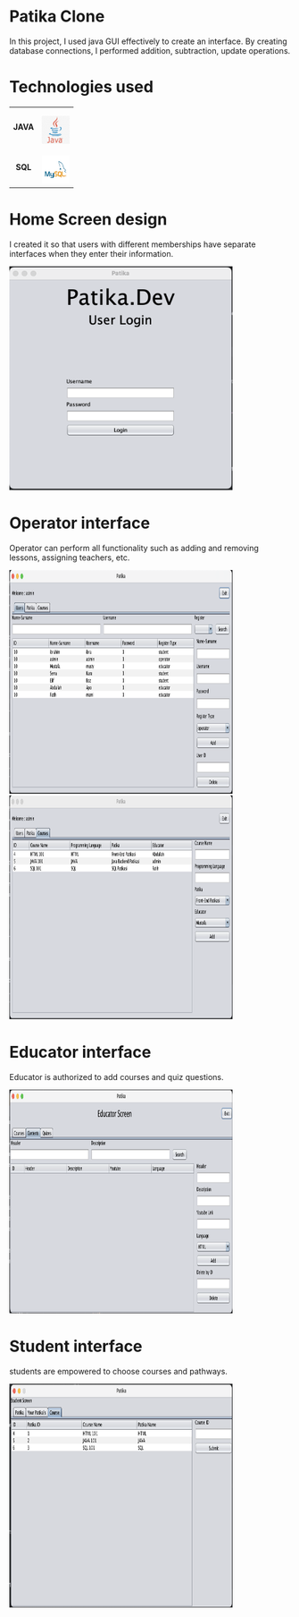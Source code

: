 # Patika Clone  

In this project, I used java GUI effectively to create an interface. By creating database connections, I performed addition, subtraction, update operations.

# Technologies used

<table>
  <tr>
    <td align="center" >
      <b>JAVA</b>
    </td>
    <td align="center" style="padding-top: 15px;">
      <img alt="Java" src="Java.png" width="50" height="50" />
    </td>
  </tr>
 <tr>
    <td align="center" >
      <b>SQL</b>
    </td>
    <td align="center" style="padding-top: 15px;">
      <img alt="SQL" src="mySql.png" width="50" height="50" />
    </td>
  </tr>
</table>

# Home Screen design
I created it so that users with different memberships have separate interfaces when they enter their information.


<div>
    <img src="Login.png" width="400" height="400" alt="Login Image">
</div>


# Operator interface

Operator can perform all functionality such as adding and removing lessons, assigning teachers, etc.

<div>
    <img src="Patika.png" width="400" height="400" alt="Login Image">
</div>

<div>
    <img src="Courses.png" width="400" height="400" alt="Login Image">
</div>

# Educator interface

Educator is authorized to add courses and quiz questions.

<div>
    <img src="Educator.png" width="400" height="400" alt="Login Image">
</div>

# Student interface

students are empowered to choose courses and pathways.

<div>
    <img src="student.png" width="400" height="400" alt="Login Image">
</div>